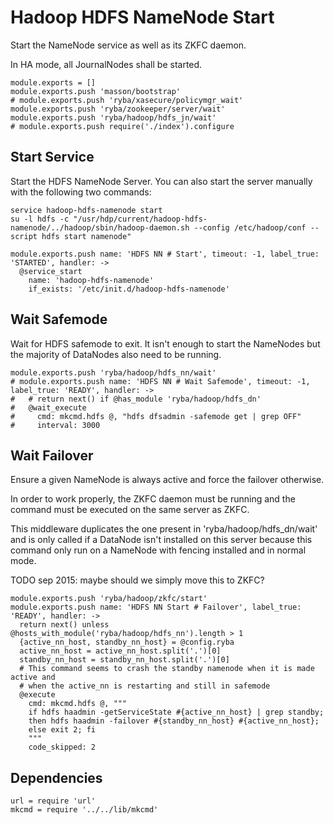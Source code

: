 
# Hadoop HDFS NameNode Start

Start the NameNode service as well as its ZKFC daemon.

In HA mode, all JournalNodes shall be started.

    module.exports = []
    module.exports.push 'masson/bootstrap'
    # module.exports.push 'ryba/xasecure/policymgr_wait'
    module.exports.push 'ryba/zookeeper/server/wait'
    module.exports.push 'ryba/hadoop/hdfs_jn/wait'
    # module.exports.push require('./index').configure

## Start Service

Start the HDFS NameNode Server. You can also start the server manually with the
following two commands:

```
service hadoop-hdfs-namenode start
su -l hdfs -c "/usr/hdp/current/hadoop-hdfs-namenode/../hadoop/sbin/hadoop-daemon.sh --config /etc/hadoop/conf --script hdfs start namenode"
```

    module.exports.push name: 'HDFS NN # Start', timeout: -1, label_true: 'STARTED', handler: ->
      @service_start
        name: 'hadoop-hdfs-namenode'
        if_exists: '/etc/init.d/hadoop-hdfs-namenode'

## Wait Safemode

Wait for HDFS safemode to exit. It isn't enough to start the NameNodes but the
majority of DataNodes also need to be running.

    module.exports.push 'ryba/hadoop/hdfs_nn/wait'
    # module.exports.push name: 'HDFS NN # Wait Safemode', timeout: -1, label_true: 'READY', handler: ->
    #   # return next() if @has_module 'ryba/hadoop/hdfs_dn'
    #   @wait_execute
    #     cmd: mkcmd.hdfs @, "hdfs dfsadmin -safemode get | grep OFF"
    #     interval: 3000

## Wait Failover

Ensure a given NameNode is always active and force the failover otherwise.

In order to work properly, the ZKFC daemon must be running and the command must
be executed on the same server as ZKFC.

This middleware duplicates the one present in 'ryba/hadoop/hdfs_dn/wait' and
is only called if a DataNode isn't installed on this server because this command
only run on a NameNode with fencing installed and in normal mode.

TODO sep 2015: maybe should we simply move this to ZKFC?

    module.exports.push 'ryba/hadoop/zkfc/start'
    module.exports.push name: 'HDFS NN Start # Failover', label_true: 'READY', handler: ->
      return next() unless @hosts_with_module('ryba/hadoop/hdfs_nn').length > 1
      {active_nn_host, standby_nn_host} = @config.ryba
      active_nn_host = active_nn_host.split('.')[0]
      standby_nn_host = standby_nn_host.split('.')[0]
      # This command seems to crash the standby namenode when it is made active and
      # when the active_nn is restarting and still in safemode
      @execute
        cmd: mkcmd.hdfs @, """
        if hdfs haadmin -getServiceState #{active_nn_host} | grep standby;
        then hdfs haadmin -failover #{standby_nn_host} #{active_nn_host};
        else exit 2; fi
        """
        code_skipped: 2

## Dependencies

    url = require 'url'
    mkcmd = require '../../lib/mkcmd'
